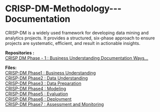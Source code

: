 # CRISP-DM-Methodology---Documentation
CRISP-DM is a widely used framework for developing data mining and analytics projects. It provides a structured, six-phase approach to ensure projects are systematic, efficient, and result in actionable insights.


**Repositories :** <br>
[CRISP DM Phase - 1 : Business Understanding Documentation Ways... ](crisp_dm_phase1_sample_documentation)



**Files:** <br>
[CRISP-DM Phase1 : Business Understanding](crisp_dm_phase1.ipynb) <br>
[CRISP-DM Phase2 : Data Understanding](crisp_dm_phase2.ipynb) <br>
[CRISP-DM Phase3 : Data Preparation](crisp_dm_phase3.ipynb) <br>
[CRISP-DM Phase4 : Modeling](crisp_dm_phase4.ipynb) <br>
[CRISP-DM Phase5 : Evaluation ](crisp_dm_phase5.ipynb)<br>
[CRISP-DM Phase6 : Deployment](crisp_dm_phase6.ipynb) <br>
[CRISP-DM Phase7 : Assessment and Monitoring](crisp_dm_phase7.ipynb)<br>

